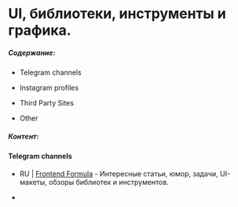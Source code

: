 # UI, библиотеки, инструменты и графика.

##### Содержание:

 - Telegram channels

 - Instagram profiles

 - Third Party Sites

 - Other

##### Контент:
 
 #### Telegram channels

 - RU | [Frontend Formula](https://t.me/frontend_formula) - Интересные статьи, юмор, задачи, UI-макеты, обзоры библиотек и инструментов.

 - 